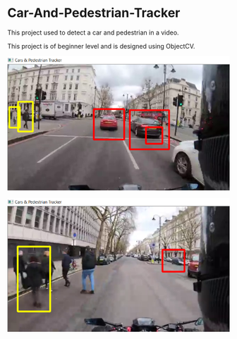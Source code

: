 # Car-And-Pedestrian-Tracker
This project used to detect a car and pedestrian in a video.

This project is of beginner level and is designed using ObjectCV.

![](/images/Image_1.png)

![](/images/Image_2.png)
